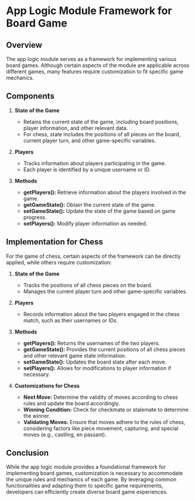 # App Logic Module Framework for Board Game

## Overview
The app logic module serves as a framework for implementing various board games. Although certain aspects of the module are applicable across different games, many features require customization to fit specific game mechanics.

## Components
1. **State of the Game**
   - Retains the current state of the game, including board positions, player information, and other relevant data.
   - For chess, state includes the positions of all pieces on the board, current player turn, and other game-specific variables.

2. **Players**
   - Tracks information about players participating in the game.
   - Each player is identified by a unique username or ID.

3. **Methods**
   - **getPlayers():** Retrieve information about the players involved in the game.
   - **getGameState():** Obtain the current state of the game.
   - **setGameState():** Update the state of the game based on game progress.
   - **setPlayers():** Modify player information as needed.

## Implementation for Chess
For the game of chess, certain aspects of the framework can be directly applied, while others require customization:

1. **State of the Game**
   - Tracks the positions of all chess pieces on the board.
   - Manages the current player turn and other game-specific variables.

2. **Players**
   - Records information about the two players engaged in the chess match, such as their usernames or IDs.

3. **Methods**
   - **getPlayers():** Returns the usernames of the two players.
   - **getGameState():** Provides the current positions of all chess pieces and other relevant game state information.
   - **setGameState():** Updates the board state after each move.
   - **setPlayers():** Allows for modifications to player information if necessary.

4. **Customizations for Chess**
   - **Next Move:** Determine the validity of moves according to chess rules and update the board accordingly.
   - **Winning Condition:** Check for checkmate or stalemate to determine the winner.
   - **Validating Moves:** Ensure that moves adhere to the rules of chess, considering factors like piece movement, capturing, and special moves (e.g., castling, en passant).

## Conclusion
While the app logic module provides a foundational framework for implementing board games, customization is necessary to accommodate the unique rules and mechanics of each game. By leveraging common functionalities and adapting them to specific game requirements, developers can efficiently create diverse board game experiences.

